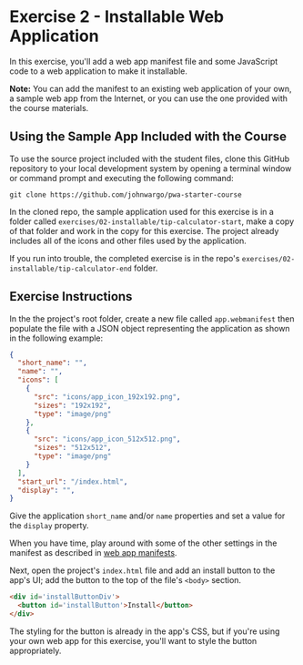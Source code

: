 # Exercise 2 - Installable Web Application

In this exercise, you'll add a web app manifest file and some JavaScript code to a web application to make it installable.

**Note:** You can add the manifest to an existing web application of your own, a sample web app from the Internet, or you can use the one provided with the course materials.

## Using the Sample App Included with the Course

To use the source project included with the student files, clone this GitHub repository to your local development system by opening a terminal window or command prompt and executing the following command:

```shell
git clone https://github.com/johnwargo/pwa-starter-course
```

In the cloned repo, the sample application used for this exercise is in a folder called `exercises/02-installable/tip-calculator-start`, make a copy of that folder and work in the copy for this exercise. The project already includes all of the icons and other files used by the application.

If you run into trouble, the completed exercise is in the repo's `exercises/02-installable/tip-calculator-end` folder.

## Exercise Instructions

In the the project's root folder, create a new file called `app.webmanifest` then populate the file with a JSON object representing the application as shown in the following example:

```json
{
  "short_name": "",
  "name": "",
  "icons": [
    {
      "src": "icons/app_icon_192x192.png",
      "sizes": "192x192",
      "type": "image/png"
    },
    {
      "src": "icons/app_icon_512x512.png",
      "sizes": "512x512",
      "type": "image/png"
    }
  ],
  "start_url": "/index.html",
  "display": "",
}
```

Give the application `short_name` and/or `name` properties and set a value for the `display` property.

When you have time, play around with some of the other settings in the manifest as described in [web app manifests](https://developer.mozilla.org/en-US/docs/Web/Manifest).

Next, open the project's `index.html` file and add an install button to the app's UI; add the button to the top of the file's `<body>` section.

```html
<div id='installButtonDiv'>
  <button id='installButton'>Install</button>
</div>
```

The styling for the button is already in the app's CSS, but if you're using your own web app for this exercise, you'll want to style the button appropriately.

